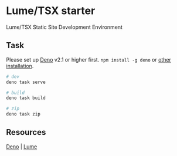 # Lume/TSX starter

Lume/TSX Static Site Development Environment

## Task

Please set up [Deno](https://deno.com/) v2.1 or higher first. `npm install -g deno` or [other installation](https://docs.deno.com/runtime/getting_started/installation/).

```sh
# dev
deno task serve

# build
deno task build

# zip
deno task zip
```

## Resources

[Deno](https://deno.com/) | [Lume](https://github.com/lumeland/lume)
